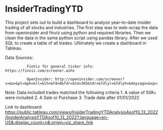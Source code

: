 # InsiderTradingYTD
This project sets out to build a dashboard to analyze year-to-date insider trading of all stocks and industries. The first step was to web-scrap the data from openinsider and finviz using python and required libraries. Then we clean the data in the same python script using pandas library. After we used SQL to create a table of all trades. Ultimately we create a dashboard in Tableau.


Data Sources: 
            
              FinViz for general ticker info: https://finviz.com/screener.ashx 
              
              OpenInsider: http://openinsider.com/screener?s=&o=&pl=&ph=&ll=&lh=&fd=0&fdr=&td=365&tdr=&fdlyl=&fdlyh=&daysago=&xp=1&vl=50000&vh=&ocl=&och=&sic1=-1&sicl=100&sich=9999&grp=0&nfl=&nfh=&nil=&nih=&nol=&noh=&v2l=&v2h=&oc2l=&oc2h=&sortcol=0&cnt=1000&page=1
              
Note: Data included trades matched the following criteria
     1. A value of 50K+ were included 
     2. A Sale or Purchase
     3. Trade date after 01/01/2022
     
Link to dashboard: https://public.tableau.com/views/InsiderTradingYTDAnalysisAsof10_13_2022/InsiderAnalysisYTDAsof10_13_2022?:language=en-US&:display_count=n&:origin=viz_share_link
